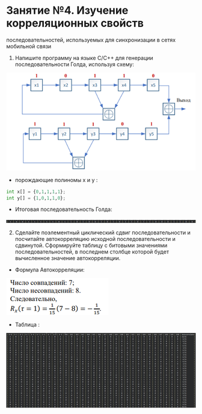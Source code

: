 # Занятие №4. Изучение корреляционных свойств 
последовательностей, используемых для синхронизации в сетях мобильной 
связи

1) Напишите программу на языке С/С++ для генерации
последовательности Голда, используя схему:

<img src = "photo/gen_sequens.png">

- порождающие полиномы x и y :

```py
int x[] = {0,1,1,1,1};
int y[] = {1,0,1,1,0};
```
- Итоговая последовательность Голда:

<img src = "photo/psev.png">

2) Сделайте поэлементный циклический сдвиг последовательности и 
посчитайте автокорреляцию исходной последовательности и 
сдвинутой. Сформируйте таблицу с битовыми значениями 
последовательностей, в последнем столбце которой будет 
вычисленное значение автокорреляции.

- Формула Автокорреляции: 

<img src = "photo/auto.png">

- Таблица :

<img src = "photo/shift.png">